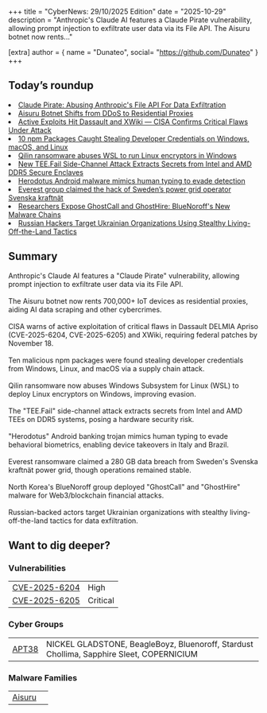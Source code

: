 +++
  title = "CyberNews: 29/10/2025 Edition"
  date = "2025-10-29"
  description = "Anthropic's Claude AI features a Claude Pirate vulnerability, allowing prompt injection to exfiltrate user data via its File API.  The Aisuru botnet now rents..."

  [extra]
  author = { name = "Dunateo", social= "https://github.com/Dunateo" }
  +++
<html><body>
<h2>Today’s roundup</h2>
<li><a href='https://embracethered.com/blog/posts/2025/claude-abusing-network-access-and-anthropic-api-for-data-exfiltration/'>Claude Pirate: Abusing Anthropic's File API For Data Exfiltration</a></li>
<li><a href='https://krebsonsecurity.com/2025/10/aisuru-botnet-shifts-from-ddos-to-residential-proxies/'>Aisuru Botnet Shifts from DDoS to Residential Proxies</a></li>
<li><a href='https://thehackernews.com/2025/10/active-exploits-hit-dassault-and-xwiki.html'>Active Exploits Hit Dassault and XWiki — CISA Confirms Critical Flaws Under Attack</a></li>
<li><a href='https://thehackernews.com/2025/10/10-npm-packages-caught-stealing.html'>10 npm Packages Caught Stealing Developer Credentials on Windows, macOS, and Linux</a></li>
<li><a href='https://www.bleepingcomputer.com/news/security/qilin-ransomware-abuses-wsl-to-run-linux-encryptors-in-windows/'>Qilin ransomware abuses WSL to run Linux encryptors in Windows</a></li>
<li><a href='https://thehackernews.com/2025/10/new-teefail-side-channel-attack.html'>New TEE.Fail Side-Channel Attack Extracts Secrets from Intel and AMD DDR5 Secure Enclaves</a></li>
<li><a href='https://securityaffairs.com/183974/malware/herodotus-android-malware-mimics-human-typing-to-evade-detection.html'>Herodotus Android malware mimics human typing to evade detection</a></li>
<li><a href='https://securityaffairs.com/183963/cyber-crime/everest-group-claimed-the-hack-of-swedens-power-grid-operator-svenska-kraftnat.html'>Everest group claimed the hack of Sweden’s power grid operator Svenska kraftnät</a></li>
<li><a href='https://thehackernews.com/2025/10/researchers-expose-ghostcall-and.html'>Researchers Expose GhostCall and GhostHire: BlueNoroff's New Malware Chains</a></li>
<li><a href='https://thehackernews.com/2025/10/russian-hackers-target-ukrainian.html'>Russian Hackers Target Ukrainian Organizations Using Stealthy Living-Off-the-Land Tactics</a></li>
<h2>Summary</h2>
<p>Anthropic's Claude AI features a "Claude Pirate" vulnerability, allowing prompt injection to exfiltrate user data via its File API.<br><br>The Aisuru botnet now rents 700,000+ IoT devices as residential proxies, aiding AI data scraping and other cybercrimes.<br><br>CISA warns of active exploitation of critical flaws in Dassault DELMIA Apriso (CVE-2025-6204, CVE-2025-6205) and XWiki, requiring federal patches by November 18.<br><br>Ten malicious npm packages were found stealing developer credentials from Windows, Linux, and macOS via a supply chain attack.<br><br>Qilin ransomware now abuses Windows Subsystem for Linux (WSL) to deploy Linux encryptors on Windows, improving evasion.<br><br>The "TEE.Fail" side-channel attack extracts secrets from Intel and AMD TEEs on DDR5 systems, posing a hardware security risk.<br><br>"Herodotus" Android banking trojan mimics human typing to evade behavioral biometrics, enabling device takeovers in Italy and Brazil.<br><br>Everest ransomware claimed a 280 GB data breach from Sweden's Svenska kraftnät power grid, though operations remained stable.<br><br>North Korea's BlueNoroff group deployed "GhostCall" and "GhostHire" malware for Web3/blockchain financial attacks.<br><br>Russian-backed actors target Ukrainian organizations with stealthy living-off-the-land tactics for data exfiltration.</p>
<h2>Want to dig deeper?</h2>
<h3>Vulnerabilities</h3>
<table><tbody><tr> <td><a href='https://vulnerability.circl.lu/vuln/CVE-2025-6204'>CVE-2025-6204</a></td>  <td data-severity='High'>High</td> </tr>
<tr> <td><a href='https://vulnerability.circl.lu/vuln/CVE-2025-6205'>CVE-2025-6205</a></td>  <td data-severity='Critical'>Critical</td> </tr>
</tbody></table><h3>Cyber Groups</h3>
<table><tbody><tr> <td><a href='https://attack.mitre.org/groups/G0082'>APT38</a></td>  <td>NICKEL GLADSTONE, BeagleBoyz, Bluenoroff, Stardust Chollima, Sapphire Sleet, COPERNICIUM</td> </tr>
</tbody></table><h3>Malware Families</h3>
<table><tbody><tr> <td><a href='https://malpedia.caad.fkie.fraunhofer.de/details/elf.aisuru'>Aisuru</a></td>  <td></td> </tr>
</tbody></table></body></html>

